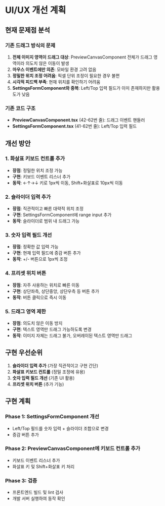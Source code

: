 # UI/UX 개선 계획

## 현재 문제점 분석

### 기존 드래그 방식의 문제
1. **전체 이미지 영역이 드래그 대상**: PreviewCanvasComponent 전체가 드래그 영역이라 의도치 않은 이동이 발생
2. **마우스 이벤트에만 의존**: 모바일 환경 고려 없음
3. **정밀한 위치 조정 어려움**: 픽셀 단위 조정이 필요한 경우 불편
4. **시각적 피드백 부족**: 현재 위치를 확인하기 어려움
5. **SettingsFormComponent와 중복**: Left/Top 입력 필드가 이미 존재하지만 활용도가 낮음

### 기존 코드 구조
- **PreviewCanvasComponent.tsx** (42-62번 줄): 드래그 이벤트 핸들러
- **SettingsFormComponent.tsx** (41-62번 줄): Left/Top 입력 필드

## 개선 방안

### 1. 화살표 키보드 컨트롤 추가
- **장점**: 정밀한 위치 조정 가능
- **구현**: 키보드 이벤트 리스너 추가
- **동작**: ←↑→↓ 키로 1px씩 이동, Shift+화살표로 10px씩 이동

### 2. 슬라이더 입력 추가
- **장점**: 직관적이고 빠른 대략적 위치 조정
- **구현**: SettingsFormComponent에 range input 추가
- **동작**: 슬라이더로 범위 내 드래그 가능

### 3. 숫자 입력 필드 개선
- **장점**: 정확한 값 입력 가능
- **구현**: 현재 입력 필드에 증감 버튼 추가
- **동작**: +/- 버튼으로 1px씩 조정

### 4. 프리셋 위치 버튼
- **장점**: 자주 사용하는 위치로 빠른 이동
- **구현**: 상단좌측, 상단중앙, 상단우측 등 버튼 추가
- **동작**: 버튼 클릭으로 즉시 이동

### 5. 드래그 영역 제한
- **장점**: 의도치 않은 이동 방지
- **구현**: 텍스트 영역만 드래그 가능하도록 변경
- **동작**: 이미지 자체는 드래그 불가, 오버레이된 텍스트 영역만 드래그

## 구현 우선순위

1. **슬라이더 입력 추가** (가장 직관적이고 구현 간단)
2. **화살표 키보드 컨트롤** (정밀 조정에 유용)
3. **숫자 입력 필드 개선** (기존 UI 활용)
4. **프리셋 위치 버튼** (추가 기능)

## 구현 계획

### Phase 1: SettingsFormComponent 개선
- Left/Top 필드를 숫자 입력 + 슬라이더 조합으로 변경
- 증감 버튼 추가

### Phase 2: PreviewCanvasComponent에 키보드 컨트롤 추가
- 키보드 이벤트 리스너 추가
- 화살표 키 및 Shift+화살표 키 처리

### Phase 3: 검증
- 프론트엔드 빌드 및 lint 검사
- 개발 서버 실행하여 동작 확인
